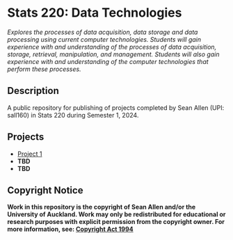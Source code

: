 # Stats 220: Data Technologies

*Explores the processes of data acquisition, data storage and data processing using current computer technologies. Students will gain experience with and understanding of the processes of data acquisition, storage, retrieval, manipulation, and management. Students will also gain experience with and understanding of the computer technologies that perform these processes.*

## Description

A public repository for publishing of projects completed by Sean Allen (UPI: sall160) in Stats 220 during Semester 1, 2024.

## Projects

* [Project 1](https://github.com/seanallen555/stats220/tree/main/Project1)
* **TBD**
* **TBD**

## Copyright Notice

**Work in this repository is the copyright of Sean Allen and/or the University of Auckland. Work may only be redistributed for educational or research purposes with explicit permission from the copyright owner.
For more information, see: [Copyright Act 1994](https://www.legislation.govt.nz/act/public/1994/0143/latest/DLM345634.html)**
